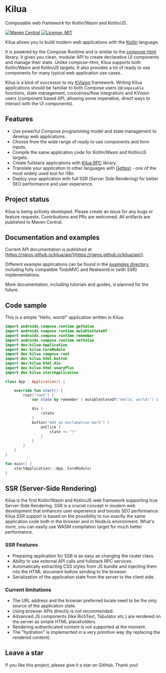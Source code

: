 # Kilua

Composable web framework for Kotlin/Wasm and Kotlin/JS.

[![Maven Central](https://maven-badges.herokuapp.com/maven-central/dev.kilua/kilua/badge.svg)](https://maven-badges.herokuapp.com/maven-central/dev.kilua/kilua)
[![License: MIT](https://img.shields.io/badge/License-MIT-yellow.svg)](https://opensource.org/licenses/MIT)

Kilua allows you to build modern web applications with the [Kotlin](https://kotlinlang.org) language. 

It is powered by the Compose Runtime and is similar to the [compose-html](https://github.com/JetBrains/compose-multiplatform#compose-html)
library. It gives you clean, modular API to create declarative UI components and manage their state. 
Unlike compose-html, Kilua supports both Kotlin/Wasm and Kotlin/JS targets. It also provides a lot
of ready to use components for many typical web application use cases.

Kilua is a kind of successor to my [KVision](https://kvision.io) framework. Writing Kilua applications should be 
familiar to both Compose users (`@Composable` functions, state management, coroutines/flow integration) and 
KVision users (component based API, allowing some imperative, direct ways to interact with the UI components).

## Features

- Use powerful Compose programming model and state management to develop web applications.
- Choose from the wide range of ready to use components and form inputs.
- Compile the same application code for Kotlin/Wasm and Kotlin/JS targets.
- Create fullstack applications with [Kilua RPC](https://github.com/rjaros/kilua-rpc) library.
- Translate your application to other languages with [Gettext](https://github.com/rjaros/kilua-gettext) - 
one of the most widely used tool for i18n.
- Deploy your application with full SSR (Server Side Rendering) for better 
SEO performance and user experience.

## Project status

Kilua is being actively developed. Please create an issue for any bugs or feature requests. 
Contributions and PRs are welcomed. All artifacts are published to Maven Central.

## Documentation and examples

Current API documentation is published at [https://rjaros.github.io/kilua/api/](https://rjaros.github.io/kilua/api/).

Different example applications can be found in the [examples directory](https://github.com/rjaros/kilua/tree/main/examples), 
including fully compatible TodoMVC and Realworld.io (with SSR) implementations.

More documentation, including tutorials and guides, is planned for the future.

## Code sample

This is a simple "Hello, world!" application written in Kilua:

```kotlin
import androidx.compose.runtime.getValue
import androidx.compose.runtime.mutableStateOf
import androidx.compose.runtime.remember
import androidx.compose.runtime.setValue
import dev.kilua.Application
import dev.kilua.CoreModule
import dev.kilua.compose.root
import dev.kilua.html.button
import dev.kilua.html.div
import dev.kilua.html.unaryPlus
import dev.kilua.startApplication

class App : Application() {

    override fun start() {
        root("root") {
            var state by remember { mutableStateOf("Hello, world!") }

            div {
                +state
            }
            button("Add an exclamation mark") {
                onClick {
                    state += "!"
                }
            }
        }
    }
}

fun main() {
    startApplication(::App, CoreModule)
}
```
## SSR (Server-Side Rendering)

Kilua is the first Kotlin/Wasm and Kotlin/JS web framework supporting true Server-Side Rendering. 
SSR is a crucial concept in modern web development that enhances user experience 
and boosts SEO performance. Kilua SSR support is based on the possibility to run exactly the same 
application code both in the browser and in NodeJs environment. What's more, you can easily use 
WASM compilation target for much better performance.  

### SSR Features

- Preparing application for SSR is as easy as changing the router class.
- Ability to use external API calls and fullstack RPC services.
- Automatically extracting CSS styles from JS bundle and injecting them into the HTML document before sending to the browser.
- Serialization of the application state from the server to the client side.

### Current limitations

- The URL address and the browser preferred locale need to be the only source of the application state.
- Using browser APIs directly is not recommended.
- Advanced JS components (like RichText, Tabulator etc.) are rendered on the server
as simple HTML placeholders.
- Rendering authenticated content is not supported at the moment.
- The "hydration" is implemented in a very primitive way (by replacing the rendered content).

## Leave a star

If you like this project, please give it a star on GitHub. Thank you!
